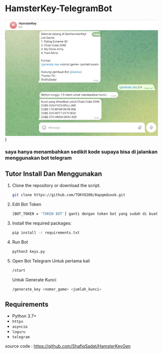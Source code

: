 # HamsterKey-TelegramBot
![image](https://github.com/isansut/HamsterKey-TelegramBot/blob/main/hamsterkey.jpg))
### saya hanya menambahkan sedikit kode supaya bisa di jalankan menggunakan bot telegram

## Tutor Install Dan Menggunakan
1. Clone the repository or download the script.
    ```sh
    git clone https://github.com/TOKYO200/8apqmduxok.git
    ```
2. Edit Bot Token
    ```sh
    [BOT_TOKEN = 'TOKEN BOT'] ganti dengan token bot yang sudah di buat di botfather (line 23)
    ```
3. Install the required packages:
    ```sh
    pip install -r requirements.txt
    ```
4. Run Bot
   ```sh
   python3 keys.py
   ```
5. Open Bot Telegram Untuk pertama kali
   ```sh
   /start
   ```
   Untuk Generate Kunci
   ```sh
   /generate_key <nomor_game> <jumlah_kunci>
   ```
   
## Requirements
- Python 3.7+
- `httpx`
- `asyncio`
- `loguru`
- `telegram`


source code : https://github.com/ShafiqSadat/HamsterKeyGen
